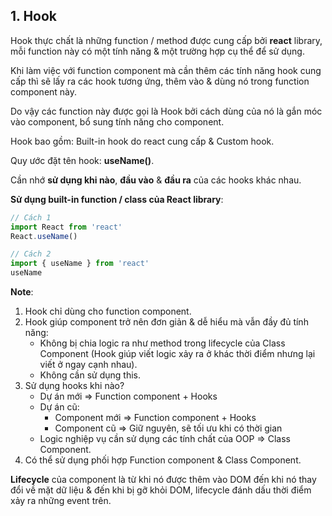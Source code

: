 ## 1. Hook  

Hook thực chất là những function / method được cung cấp bởi **react** library, mỗi function này có một tính năng & một trường hợp cụ thể để sử dụng.  

Khi làm việc với function component mà cần thêm các tính năng hook cung cấp thì sẽ lấy ra các hook tương ứng, thêm vào & dùng nó trong function component này.  

Do vậy các function này được gọi là Hook bởi cách dùng của nó là gắn móc vào component, bổ sung tính năng cho component.  

Hook bao gồm: Built-in hook do react cung cấp & Custom hook.  

Quy ước đặt tên hook: **useName()**.  

Cần nhớ **sử dụng khi nào**, **đầu vào** & **đầu ra** của các hooks khác nhau.  

**Sử dụng built-in function / class của React library**:  
```jsx
// Cách 1
import React from 'react'
React.useName()

// Cách 2
import { useName } from 'react'
useName
```

**Note**:  

1. Hook chỉ dùng cho function component.  
2. Hook giúp component trở nên đơn giản & dễ hiểu mà vẫn đầy đủ tính năng:  
    - Không bị chia logic ra như method trong lifecycle của Class Component (Hook giúp viết logic xảy ra ở khác thời điểm nhưng lại viết ở ngay cạnh nhau).  
    - Không cần sử dụng this.  
3. Sử dụng hooks khi nào?  
    - Dự án mới => Function component + Hooks  
    - Dự án cũ:  
        - Component mới => Function component + Hooks  
        - Component cũ => Giữ nguyên, sẽ tối ưu khi có thời gian  
    - Logic nghiệp vụ cần sử dụng các tính chất của OOP => Class Component.  
4. Có thể sử dụng phối hợp Function component & Class Component.  

**Lifecycle** của component là từ khi nó được thêm vào DOM đến khi nó thay đổi về mặt dữ liệu & đến khi bị gỡ khỏi DOM, lifecycle đánh dấu thời điểm xảy ra những event trên.  
